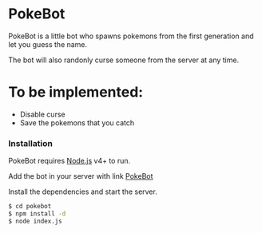 # PokeBot

PokeBot is a little bot who spawns pokemons from the first generation and let you guess the name.

The bot will also randonly curse someone from the server at any time.

# To be implemented:

  - Disable curse 
  - Save the pokemons that you catch

### Installation

PokeBot requires [Node.js](https://nodejs.org/) v4+ to run.

Add the bot in your server with link [PokeBot]((https://discordapp.com/oauth2/authorize?&client_id=653738440634007562&scope=bot&permissions=8))

Install the dependencies and start the server.

```sh
$ cd pokebot
$ npm install -d
$ node index.js
```
